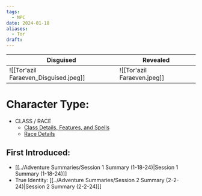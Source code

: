 ```yaml
---
tags:
  - NPC
date: 2024-01-18
aliases:
  - Tor
draft:
---
```


| Disguised | Revealed |
| ---- | ---- |
| ![[Tor'azil Faraeven_Disguised.jpeg]] | ![[Tor'azil Faraeven.jpeg]] |
# Character Type:
- CLASS / RACE
	- [Class Details, Features, and Spells](https://www.dndbeyond.com/classes/bard)
	- [Race Details](https://forgottenrealms.fandom.com/wiki/Drow)
## First Introduced:
 * [[../Adventure Summaries/Session 1 Summary (1-18-24)|Session 1 Summary (1-18-24)]]
 * True Identity: [[../Adventure Summaries/Session 2 Summary (2-2-24)|Session 2 Summary (2-2-24)]]